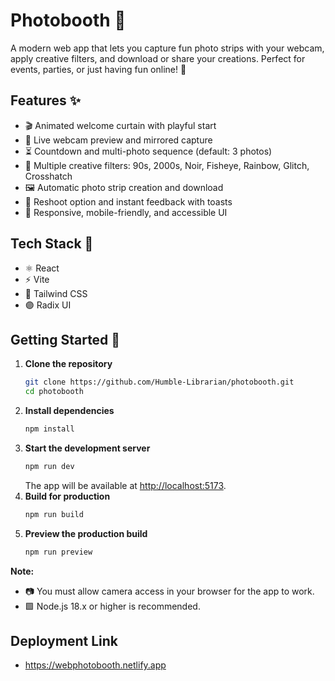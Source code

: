 # Photobooth 📸

A modern web app that lets you capture fun photo strips with your webcam, apply creative filters, and download or share your creations. Perfect for events, parties, or just having fun online! 🎉

## Features ✨
- 🎬 Animated welcome curtain with playful start
- 🎥 Live webcam preview and mirrored capture
- ⏳ Countdown and multi-photo sequence (default: 3 photos)
- 🎨 Multiple creative filters: 90s, 2000s, Noir, Fisheye, Rainbow, Glitch, Crosshatch
- 🖼️ Automatic photo strip creation and download
- 🔄 Reshoot option and instant feedback with toasts
- 📱 Responsive, mobile-friendly, and accessible UI

## Tech Stack 🧩
- ⚛️ React
- ⚡ Vite
- 🌈 Tailwind CSS
- 🟣 Radix UI

## Getting Started 🚀

1. **Clone the repository**
   ```bash
   git clone https://github.com/Humble-Librarian/photobooth.git
   cd photobooth
   ```
2. **Install dependencies**
   ```bash
   npm install
   ```
3. **Start the development server**
   ```bash
   npm run dev
   ```
   The app will be available at [http://localhost:5173](http://localhost:5173).
4. **Build for production**
   ```bash
   npm run build
   ```
5. **Preview the production build**
   ```bash
   npm run preview
   ```

**Note:**
- 📷 You must allow camera access in your browser for the app to work.
- 🟩 Node.js 18.x or higher is recommended.

## Deployment Link

- https://webphotobooth.netlify.app
